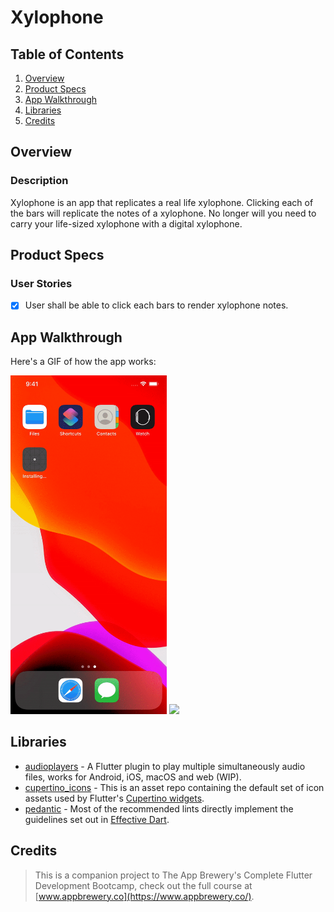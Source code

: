 # Xylophone

## Table of Contents
1. [Overview](#Overview)
2. [Product Specs](#Product-Specs)
3. [App Walkthrough](#App-Walkthrough)
4. [Libraries](#Libraries)
5. [Credits](#Credits)

## Overview
### Description

Xylophone is an app that replicates a real life xylophone. Clicking each of the bars will replicate the notes of a xylophone. No longer will you need to carry your life-sized xylophone with a digital xylophone.

## Product Specs
### User Stories

- [x] User shall be able to click each bars to render xylophone notes.

## App Walkthrough

Here's a GIF of how the app works:

<img src="https://raw.githubusercontent.com/py415/app-resources/master/flutter/ios/flutter-ios-xylophone.gif" width="250" />

<img src="https://raw.githubusercontent.com/py415/app-resources/master/flutter/android/flutter-android-xylophone.gif" width="250" />

## Libraries

- [audioplayers](https://github.com/luanpotter/audioplayers) - A Flutter plugin to play multiple simultaneously audio files, works for Android, iOS, macOS and web (WIP).
- [cupertino_icons](https://github.com/flutter/cupertino_icons) - This is an asset repo containing the default set of icon assets used by Flutter's [Cupertino widgets](https://github.com/flutter/flutter/tree/master/packages/flutter/lib/src/cupertino).
- [pedantic](https://github.com/dart-lang/pedantic) - Most of the recommended lints directly implement the guidelines set out in [Effective Dart](https://dart.dev/guides/language/effective-dart).

## Credits

>This is a companion project to The App Brewery's Complete Flutter Development Bootcamp, check out the full course at [www.appbrewery.co](https://www.appbrewery.co/).
